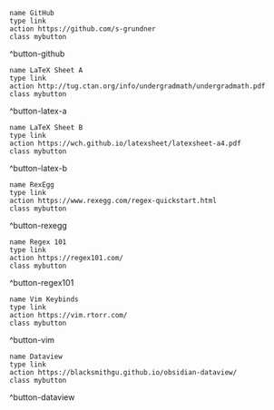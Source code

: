 
```button
name GitHub
type link
action https://github.com/s-grundner
class mybutton
```

^button-github

```button
name LaTeX Sheet A
type link
action http://tug.ctan.org/info/undergradmath/undergradmath.pdf
class mybutton
```

^button-latex-a

```button
name LaTeX Sheet B
type link
action https://wch.github.io/latexsheet/latexsheet-a4.pdf
class mybutton
```

^button-latex-b

```button
name RexEgg
type link
action https://www.rexegg.com/regex-quickstart.html
class mybutton
```

^button-rexegg

```button
name Regex 101
type link
action https://regex101.com/
class mybutton
```

^button-regex101

```button
name Vim Keybinds
type link
action https://vim.rtorr.com/
class mybutton
```

^button-vim

```button
name Dataview
type link
action https://blacksmithgu.github.io/obsidian-dataview/
class mybutton
```

^button-dataview
